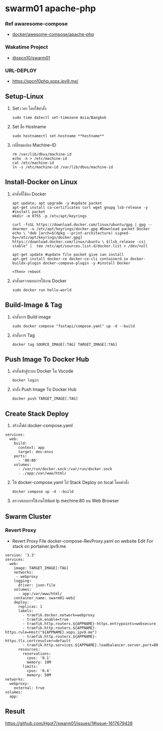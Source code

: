 
  # swarm01 apache-php
### Ref awaresome-compose
- [docker/awesome-compose/apache-php](https://github.com/docker/awesome-compose/tree/master/apache-php)
### Wakatime Project
- [@spcn10/swarm01](https://wakatime.com/@spcn10/projects/otxagdylnv?start=2023-02-27&end=2023-03-05)
### URL-DEPLOY
- https://spcn10php.xops.ipv9.me/
## Setup-Linux
1. Set เวลา โดยใช้คำสั่ง
	```
	sudo time datectl set-timezone Asia/Bangkok 
	```
2. Set ชื่อ Hostname
    ```
	sudo hostnamectl set-hostname **hostname**
	```
3. เปลี่ยนแปลง Machine-ID
	  ```
	rm /var/lib/dbus/machine-id
	echo -n > /etc/machine-id
	cat /etc/machine-id
	ln -s /etc/machine-id /var/lib/dbus/machine-id
	```
## Install-Docker on Linux
1. คำสั่งที่ใช้ลง Docker
	```
	apt update; apt upgrade -y #update packet
	apt-get install ca-certificates curl wget gnupg lsb-release -y #install packet
	mkdir -m 0755 -p /etv/apt/keyrings
	
	curl -fsSL https://download.docker.com/linux/ubuntu/gpg | gpg --dearmor -o /etc/apt/keyrings/docker.gpg #Download packet Docker
	echo \ "deb [arch=$(dpkg --print-architecture) signed-by=/etc/apt/keyrings/docker.gpg] https://download.docker.com/linux/ubuntu \ $(lsb_release -cs) stable" |  tee /etc/apt/sources.list.d/docker.list > /dev/null
	
	apt-get update #update file packet give can install
	apt-get install docker-ce docker-ce-cli containerd.io docker-buildx-plugin docker-compose-plugin -y #install Docker

	<Then> reboot

2. คำสั่งตรวจสอบการใช้งาน Docker
	```
	sudo docker run hello-world
	```
## Build-Image & Tag
1. คำสั่งการ Build image
	 ```
	sudo docker compose "fastapi/compose.yaml" up -d --build
	```
2. คำสั่งการ Tag
	 ```
	docker tag SOURCE_IMAGE[:TAG] TARGET_IMAGE[:TAG]
	```
## Push Image To Docker Hub
1.   คำสั่งเข้าสู่ระบบ Docker ใน Vscode
		```
		docker login
		```
2.   คำสั่ง Push Image To Docker Hub
		```
		docker push TARGET_IMAGE[:TAG]
		```
## Create Stack Deploy
1. สร้างไฟล์ docker-compose.yaml
```
services:
  web:
    build:
      context: app
      target: dev-envs
    ports: 
      - '80:80'
    volumes:
      - /var/run/docker.sock:/var/run/docker.sock
      - ./app:/var/www/html/
```
2. ให้ docker-compose.yaml ไป Stack Deploy on local โดยคำสั่ง
	```
	docker compose up -d --build
	```
3. ตรวจสอบการใช้งานให้พิมพ์ Ip mechine:80 บน Web Browser
	
## Swarm Cluster
### Revert Proxy 
- Revert Proxy File docker-compose-RevProxy.yaml on website Edit For stack on portainer.ipv9.me
```
version: '3.3'
services:
  web:
    image: TARGET_IMAGE[:TAG]
    networks:
     - webproxy
    logging:
      driver: json-file
    volumes:
      - app:/var/www/html/
    container_name: swarm01-web2
    deploy:
      replicas: 1
      labels:
        - traefik.docker.network=webproxy
        - traefik.enable=true
        - traefik.http.routers.${APPNAME}-https.entrypoints=websecure
        - traefik.http.routers.${APPNAME}-https.rule=Host("${APPNAME}.xops.ipv9.me")
        - traefik.http.routers.${APPNAME}-https.tls.certresolver=default
        - traefik.http.services.${APPNAME}.loadbalancer.server.port=80
      resources:
        reservations:
          cpus: '0.1'
          memory: 10M
        limits:
          cpus: '0.4'
          memory: 50M
networks:
  webproxy:
    external: true
volumes:
  app:

```
## Result 
https://github.com/Hgot7/swarm01/issues/1#issue-1617679428